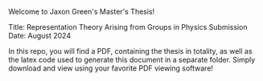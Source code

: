Welcome to Jaxon Green's Master's Thesis! 

Title: Representation Theory Arising from Groups in Physics
Submission Date: August 2024

In this repo, you will find a PDF, containing the thesis in totality, as well as the latex code used to generate this document in a separate folder. Simply download and view using your favorite PDF viewing software!
